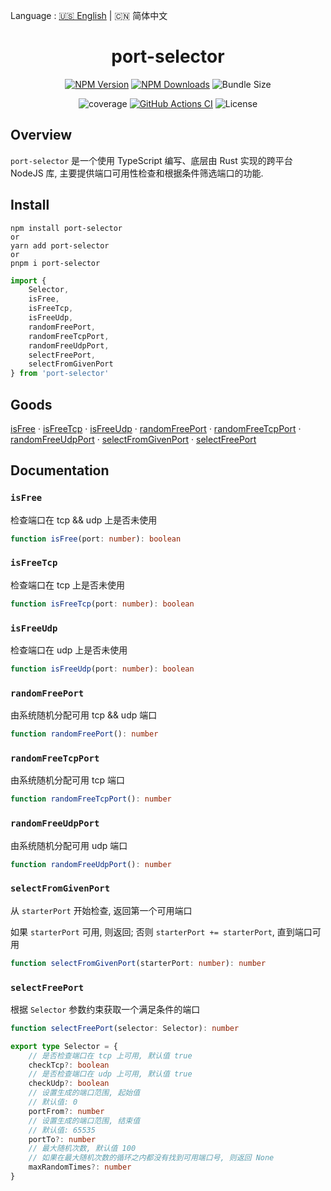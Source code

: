 Language : [🇺🇸 English](https://github.com/ZingerLittleBee/port-selector/blob/main/README.md) | 🇨🇳 简体中文


<h1 align="center">port-selector</h1>
<div align="center">
    
[![NPM Version](https://img.shields.io/npm/v/port-selector)](https://www.npmjs.com/package/port-selector)
[![NPM Downloads](https://img.shields.io/npm/dt/port-selector)](https://www.npmjs.com/package/port-selector)
![Bundle Size](https://img.shields.io/bundlephobia/minzip/port-selector)

</div>
<div align="center">
    
![coverage](https://img.shields.io/badge/coverage-100%25-brightgreen)
[![GitHub Actions CI](https://img.shields.io/github/workflow/status/ZingerLittleBee/port-selector/Test%20CI)](https://github.com/ZingerLittleBee/port-selector/actions)
![License](https://img.shields.io/github/license/ZingerLittleBee/port-selector)
    
</div>

## Overview
`port-selector` 是一个使用 TypeScript 编写、底层由 Rust 实现的跨平台 NodeJS 库, 主要提供端口可用性检查和根据条件筛选端口的功能.

## Install
```shell
npm install port-selector
or
yarn add port-selector
or
pnpm i port-selector
```

```ts
import {
    Selector,
    isFree,
    isFreeTcp,
    isFreeUdp,
    randomFreePort,
    randomFreeTcpPort,
    randomFreeUdpPort,
    selectFreePort,
    selectFromGivenPort
} from 'port-selector'
```

## Goods
[isFree](#isfree) · [isFreeTcp](#isfreetcp) · [isFreeUdp](#isfreeudp) · [randomFreePort](#randomfreeport) · [randomFreeTcpPort](#randomfreetcpport) · [randomFreeUdpPort](#randomfreeudpport) · [selectFromGivenPort](#selectfromgivenport) · [selectFreePort](#selectfreeport)


## Documentation

### `isFree`
检查端口在 tcp && udp 上是否未使用
```ts
function isFree(port: number): boolean
```

### `isFreeTcp`
检查端口在 tcp 上是否未使用
```ts
function isFreeTcp(port: number): boolean
```

### `isFreeUdp`
检查端口在 udp 上是否未使用
```ts
function isFreeUdp(port: number): boolean
```

### `randomFreePort`
由系统随机分配可用 tcp && udp 端口
```ts
function randomFreePort(): number
```

### `randomFreeTcpPort`
由系统随机分配可用 tcp 端口
```ts
function randomFreeTcpPort(): number
```

### `randomFreeUdpPort`
由系统随机分配可用 udp 端口
```ts
function randomFreeUdpPort(): number
```

### `selectFromGivenPort`
从 `starterPort` 开始检查, 返回第一个可用端口

如果 `starterPort` 可用, 则返回; 否则 `starterPort += starterPort`, 直到端口可用
```ts
function selectFromGivenPort(starterPort: number): number
```

### `selectFreePort`
根据 `Selector` 参数约束获取一个满足条件的端口
```ts
function selectFreePort(selector: Selector): number
```

```ts
export type Selector = {
    // 是否检查端口在 tcp 上可用, 默认值 true
    checkTcp?: boolean
    // 是否检查端口在 udp 上可用, 默认值 true
    checkUdp?: boolean
    // 设置生成的端口范围, 起始值
    // 默认值: 0
    portFrom?: number
    // 设置生成的端口范围, 结束值
    // 默认值: 65535
    portTo?: number
    // 最大随机次数, 默认值 100
    // 如果在最大随机次数的循环之内都没有找到可用端口号, 则返回 None
    maxRandomTimes?: number
}
```
